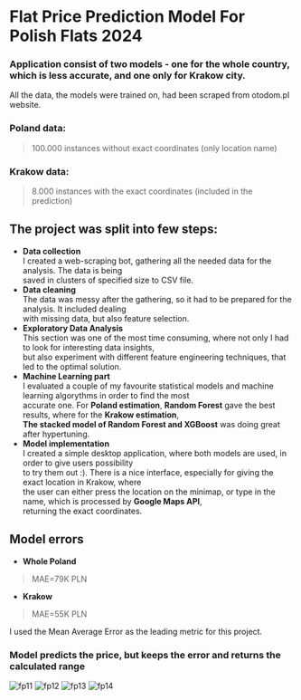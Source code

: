 # Flat Price Prediction Model For Polish Flats 2024
### Application consist of two models - one for the whole country, which is less accurate, and one only for Krakow city.

All the data, the models were trained on, had been scraped from otodom.pl website.

### Poland data:
> 100.000 instances without exact coordinates (only location name)
### Krakow data:
> 8.000 instances with the exact coordinates (included in the prediction)

## The project was split into few steps:
- **Data collection**<br>
  I created a web-scraping bot, gathering all the needed data for the analysis. The data is being <br>
  saved in clusters of specified size to CSV file.
  <br>
- **Data cleaning**<br>
  The data was messy after the gathering, so it had to be prepared for the analysis. It included dealing <br>
  with missing data, but also feature selection.
  <br>
- **Exploratory Data Analysis**<br>
  This section was one of the most time consuming, where not only I had to look for interesting data insights, <br>
  but also experiment with different feature engineering techniques, that led to the optimal solution.
  <br>
- **Machine Learning part**<br>
  I evaluated a couple of my favourite statistical models and machine learning algorythms in order to find the most <br>
  accurate one.
  For **Poland estimation**, **Random Forest** gave the best results, where for the **Krakow estimation**, <br>
  **The stacked model of Random Forest and XGBoost** was doing great after hypertuning.
  <br>
- **Model implementation**<br>
  I created a simple desktop application, where both models are used, in order to give users possibility <br>
  to try them out :). There is a nice interface, especially for giving the exact location in Krakow, where <br>
  the user can either press the location on the minimap, or type in the name, which is processed by **Google Maps API**, <br>
  returning the exact coordinates.

## Model errors
- **Whole Poland**
> MAE=79K PLN
- **Krakow**
> MAE=55K PLN

I used the Mean Average Error as the leading metric for this project.



### Model predicts the price, but keeps the error and returns the calculated range
![fp11](https://github.com/milonpabis/otodom-price-estimation/assets/116438884/09e1b145-452a-4e4f-a4ee-c56d06672684)
![fp12](https://github.com/milonpabis/otodom-price-estimation/assets/116438884/2d57e783-3b86-4c0d-991f-4a29c2c33ad7)
![fp13](https://github.com/milonpabis/otodom-price-estimation/assets/116438884/53e2484a-b375-468b-bc09-8ef553b347dc)
![fp14](https://github.com/milonpabis/otodom-price-estimation/assets/116438884/2eb836a9-e47d-473f-9dec-81ef4935d45e)

